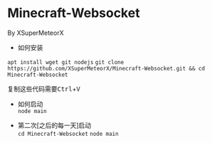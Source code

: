 # Minecraft-Websocket  

By XSuperMeteorX
* 如何安装   

`apt install wget git nodejs`
`git clone https://github.com/XSuperMeteorX/Minecraft-Websocket.git && cd Minecraft-Websocket`

复制这些代码需要<kbd>Ctrl</kbd>+<kbd>V</kbd>


* 如何启动    
`node main`

* 第二次\[之后的每一天\]启动    
`cd Minecraft-Websocket`
`node main`
